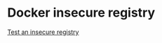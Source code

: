 # Docker insecure registry

[Test an insecure registry](https://docs.docker.com/registry/insecure/)
